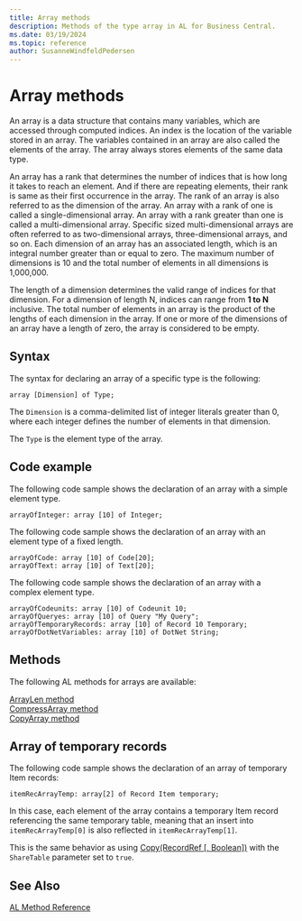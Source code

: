 ```yaml
---
title: Array methods
description: Methods of the type array in AL for Business Central.
ms.date: 03/19/2024
ms.topic: reference
author: SusanneWindfeldPedersen
---
```


# Array methods

An array is a data structure that contains many variables, which are accessed through computed indices. An index is the location of the variable stored in an array. The variables contained in an array are also called the elements of the array. The array always stores elements of the same data type.

An array has a rank that determines the number of indices that is how long it takes to reach an element. And if there are repeating elements, their rank is same as their first occurrence in the array. The rank of an array is also referred to as the dimension of the array. An array with a rank of one is called a single-dimensional array. An array with a rank greater than one is called a multi-dimensional array. Specific sized multi-dimensional arrays are often referred to as two-dimensional arrays, three-dimensional arrays, and so on. Each dimension of an array has an associated length, which is an integral number greater than or equal to zero. The maximum number of dimensions is 10 and the total number of elements in all dimensions is 1,000,000.

The length of a dimension determines the valid range of indices for that dimension. For a dimension of length N, indices can range from **1 to N** inclusive. The total number of elements in an array is the product of the lengths of each dimension in the array. If one or more of the dimensions of an array have a length of zero, the array is considered to be empty.

## Syntax 

The syntax for declaring an array of a specific type is the following:

```AL
array [Dimension] of Type;
```

The `Dimension` is a comma-delimited list of integer literals greater than 0, where each integer defines the number of elements in that dimension. 

The `Type` is the element type of the array.

## Code example 

The following code sample shows the declaration of an array with a simple element type.

```AL
arrayOfInteger: array [10] of Integer;
```

The following code sample shows the declaration of an array with an element type of a fixed length.

```AL
arrayOfCode: array [10] of Code[20];
arrayOfText: array [10] of Text[20];
```

The following code sample shows the declaration of an array with a complex element type.

```AL
arrayOfCodeunits: array [10] of Codeunit 10;
arrayOfQueryes: array [10] of Query "My Query";
arrayOfTemporaryRecords: array [10] of Record 10 Temporary;
arrayOfDotNetVariables: array [10] of DotNet String;
```

## Methods

The following AL methods for arrays are available:  

[ArrayLen method](../methods-auto/system/system-arraylen-method.md)  
[CompressArray method](../methods-auto/system/system-compressarray-method.md)  
[CopyArray method](../methods-auto/system/system-copyarray-method.md)

## Array of temporary records

The following code sample shows the declaration of an array of temporary Item records:

```AL
itemRecArrayTemp: array[2] of Record Item temporary;
```

In this case, each element of the array contains a temporary Item record referencing the same temporary table, meaning that an insert into `itemRecArrayTemp[0]` is also reflected in `itemRecArrayTemp[1]`.

This is the same behavior as using [Copy(RecordRef [, Boolean])](../methods-auto/recordref/recordref-copy-recordref-boolean-method.md) with the `ShareTable` parameter set to `true`.

## See Also  

[AL Method Reference](../methods-auto/library.md)  
